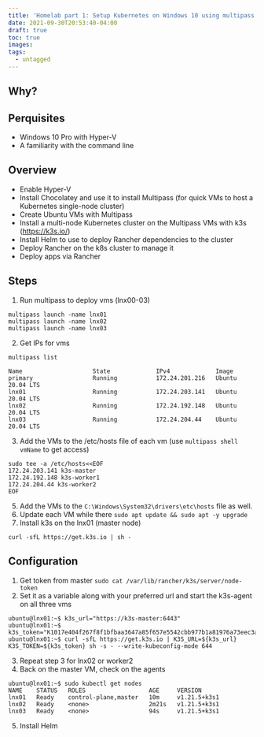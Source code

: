```yaml
---
title: 'Homelab part 1: Setup Kubernetes on Windows 10 using multipass and k3s'
date: 2021-09-30T20:53:40-04:00
draft: true
toc: true
images:
tags:
  - untagged
---
```


## Why?

## Perquisites

- Windows 10 Pro with Hyper-V
- A familiarity with the command line

## Overview

- Enable Hyper-V
- Install Chocolatey and use it to install Multipass (for quick VMs to host a Kubernetes single-node cluster)
- Create Ubuntu VMs with Multipass
- Install a multi-node Kubernetes cluster on the Multipass VMs with k3s (https://k3s.io/)
- Install Helm to use to deploy Rancher dependencies to the cluster
- Deploy Rancher on the k8s cluster to manage it
- Deploy apps via Rancher

## Steps

1. Run multipass to deploy vms (lnx00-03)

```shell
multipass launch -name lnx01
multipass launch -name lnx02
multipass launch -name lnx03
```

2. Get IPs for vms

```shell
multipass list

Name                    State             IPv4             Image
primary                 Running           172.24.201.216   Ubuntu 20.04 LTS
lnx01                   Running           172.24.203.141   Ubuntu 20.04 LTS
lnx02                   Running           172.24.192.148   Ubuntu 20.04 LTS
lnx03                   Running           172.24.204.44    Ubuntu 20.04 LTS
```

3. Add the VMs to the /etc/hosts file of each vm (use `multipass shell vmName` to get access)

```shell
sudo tee -a /etc/hosts<<EOF
172.24.203.141 k3s-master
172.24.192.148 k3s-worker1
172.24.204.44 k3s-worker2
EOF
```

5. Add the VMs to the `C:\Windows\System32\drivers\etc\hosts` file as well.
6. Update each VM while there `sudo apt update && sudo apt -y upgrade `
7. Install k3s on the lnx01 (master node)

```shell
curl -sfL https://get.k3s.io | sh -
```

## Configuration

1. Get token from master `sudo cat /var/lib/rancher/k3s/server/node-token`
2. Set it as a variable along with your preferred url and start the k3s-agent on all three vms

```shell
ubuntu@lnx01:~$ k3s_url="https://k3s-master:6443"
ubuntu@lnx01:~$ k3s_token="K1017e404f267f8f1bfbaa3647a85f657e5542cbb977b1a81976a73eec3af8e636c::server:11a25b3ed501cbc20489082ebb8264fc"
ubuntu@lnx01:~$ curl -sfL https://get.k3s.io | K3S_URL=${k3s_url} K3S_TOKEN=${k3s_token} sh -s - --write-kubeconfig-mode 644
```

3. Repeat step 3 for lnx02 or worker2
4. Back on the master VM, check on the agents

```shell
ubuntu@lnx01:~$ sudo kubectl get nodes
NAME    STATUS   ROLES                  AGE     VERSION
lnx01   Ready    control-plane,master   10m     v1.21.5+k3s1
lnx02   Ready    <none>                 2m21s   v1.21.5+k3s1
lnx03   Ready    <none>                 94s     v1.21.5+k3s1
```

5. Install Helm





